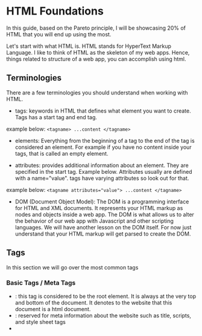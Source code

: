 # HTML Foundations

In this guide, based on the Pareto principle, I will be showcasing 20% of HTML that you will end up using the most.

Let's start with what HTML is. HTML stands for HyperText Markup Language. I like to think of HTML as the skeleton of my web apps. Hence, things related to structure of a web app, you can accomplish using html.

## Terminologies

There are a few terminologies you should understand when working with HTML.

- tags: keywords in HTML that defines what element you want to create. Tags has a start tag and end tag.

example below:
`<tagname> ...content </tagname>`

- elements: Everything from the beginning of a tag to the end of the tag is considered an element. For example if you have no content inside your tags, that is called an empty element.

- attributes: provides additional information about an element. They are specified in the start tag. Example below. Attributes usually are defined with a name="value". tags have varying attributes so look out for that.

example below:
`<tagname attributes="value"> ...content </tagname>`

- DOM (Document Object Model): The DOM is a programming interface for HTML and XML documents. It represents your HTML markup as nodes and objects inside a web app. The DOM is what allows us to alter the behavior of our web app with Javascript and other scripting languages. We will have another lesson on the DOM itself. For now just understand that your HTML markup will get parsed to create the DOM.

## Tags

In this section we will go over the most common tags

### Basic Tags / Meta Tags

- <html>: this tag is considered to be the root element. It is always at the very top and bottom of the document. It denotes to the website that this document is a html document.
- <head>: reserved for meta information about the website such as title, scripts, and style sheet tags
- <title>: defines the title of the page, helps for seo search, and also puts the title into the title bar. When you bookmark a page this is what gets stored as the title of the website
- <meta>: additional information that is very important for seo and other reason that are not visible to the users. website description, keywords, and other information like these will live here.  
- <body>: All of the content that needs to be shown to the users will live here.
- <style>: css code for styling lives here. You can also link a path to your styles.
- <link>: allows you to link external style sheets to your website
- <script>: this is where your javascript or other scripts live. You can link a path your your script as well.

NOTE: understanding this section will be really helpful for seo (Search Engine Optimization).

### Formatting Tags

- <div>: this is a generic container. We will be using this a lot.
- <h1>: h1 goes up to h6 but it denotes a heading textblock
- <p>: this is a paragraph tag that denotes where generic text should live
- <span>: this is an inline block container
- <br>: this break tag creates a line break.

NOTE: you will use the <div> tag a lot. It will be your main tool to create a nice skeleton of your app. Learn how to think in divs.

### Text Tags

- <b>: this tag bolds the text
- <strong>: this is another way to bold your text
- <i>: this tag italics your text
- <em>: the emphasis tag is used to emphasis your text. In most browsers it will just italics your text
- <strike>: This take strikes through your tag

NOTE: you can do all of this with styling too.

### Link and Img Tags:

- <a>: The anchor tag is the base for creating a hyperlink. You will need to pass it a href attribute with a link address to make this work
- <img>: The image tag displays images from a source.

NOTE: you need to provide the attribute href for <a> tags and src for <img> tags. More of this later.

### List Tags:

- <ol>: This is an order list. We use this tag when the order of the list is important.
- <ul>: This tag is an unordered list. This tag is used when the order of the list is not important
- <li>: the list item tag denotes each item of in the list.

### Form Tags:

- <form>: The form tag creates a form that can be submitted to some service
- <label>: labels tags are form legends that act as captions to your fieldsets.
- <input>: the input tag allows us to capture user input.
- <textarea>: similar to the input tag, but it can collect a multiline input
- <select>: creates a dropdown with options for user input
- <option>: denotes each option that users can select from
- <button>: the button when embedded in a form will submit the form.

NOTE: Once I start the my lesson on REST i'll revisit forms as it is a important topic that I'm just briefly going over here.

### Table Tags:

- <table>: This tag creates that table element and houses all of its contents
- <thead>: denotes that table headers which is used to describe each columns contents
- <tbody>: the table body tag contains the main table's data
- <tfoot>: the table footer is used to describe the footer content
- <tr>: the table row contains information that should be included in a single row of a table
- <th>: the table header item contains information about a single header item
- <td>: the table data tag contains information about a single table cell
- <col>: the table column defines the information for a single column of a table

NOTE: Tables are not really used that much any more, however, it's used a lot for email templates.

### HTML5 tags:

- <header>: defines a area for where the header content should go
- <footer>: defines a area for where the footer content should go
- <main>: defines a area for where the main content should go
- <section>: used to logically break up the website into sections

NOTE: HTML5 is the latest addition to the html family, they are mostly used to break up / organize your mark up in a more descriptive way. For example i can use a <section> inside of a <div> tag to better mark up my website in a more logical way.

## Attributes:

- alt: provides an alternative text for images
- src: provides the source address for images
- href: provides the link url for anchor tags
- id: defines a unique id for the element
- class: defines a class name for your element.
- style: provides an area for inline styling.
- title: specifies extra information about the element. Appears as tool tips.

NOTE: not all attributes are available for every tag.

## Commenting

You can comment your HTML by add left and right arrows. Don't forget the `!` in the first arrow. You can do this multiple line as well.

`<!-- HTML MARK UP -->`

## Summary:

The above list is not an exhaustive list of html tags and attributes, they are just a collection of tags that I think you will need to hit the ground running. When you have time take a look at the additional resources. There are some good guides out there.

## Challenges:

1. follow the below designs and create a skeleton
2. add classes to your elements per the design
3. use the provided style sheet in the playgrounds folder and link it to your html file.

## Additional Resources:
- https://www.html-5-tutorial.com/all-html-tags.htm
